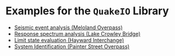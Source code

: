 # Examples for the `QuakeIO` Library


- [Seismic event analysis (Meloland Overpass)]()
- [Response spectrum analysis (Lake Crowley Bridge)]()
- [Limit state evaluation (Hayward Interchange)]()
- [System Identification (Painter Street Overpass)]()

